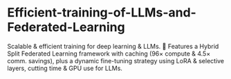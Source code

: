 # Efficient-training-of-LLMs-and-Federated-Learning
Scalable &amp; efficient training for deep learning &amp; LLMs. 🚀 Features a Hybrid Split Federated Learning framework with caching (96× compute &amp; 4.5× comm. savings), plus a dynamic fine-tuning strategy using LoRA &amp; selective layers, cutting time &amp; GPU use for LLMs.
